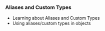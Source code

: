 ### Aliases and Custom Types
- Learning about Aliases and Custom Types
- Using aliases/custom types in objects 
